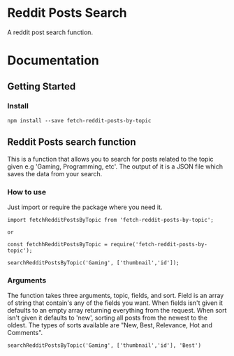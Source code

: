 # Reddit Posts Search
A reddit post search function.

# Documentation

## Getting Started

### Install
```
npm install --save fetch-reddit-posts-by-topic
``` 
## Reddit Posts search function
This is a function that allows you to search for posts related to the topic given e.g 'Gaming, Programming, etc'. The output of it is a JSON file which saves the data from your search.

### How to use
Just import or require the package where you need it.

```
import fetchRedditPostsByTopic from 'fetch-reddit-posts-by-topic';

or

const fetchhRedditPostsByTopic = require('fetch-reddit-posts-by-topic');

searchRedditPostsByTopic('Gaming', ['thumbnail','id']);
```

### Arguments
The function takes three arguments, topic, fields, and sort. Field is an array of string that contain's any of the fields you want. When fields isn't given it defaults to an empty array returning everything from the request. When sort isn't given it defaults to 'new', sorting all posts from the newest to the oldest. 
The types of sorts available are "New, Best, Relevance, Hot and Comments".

```
searchRedditPostsByTopic('Gaming', ['thumbnail','id'], 'Best')
```
